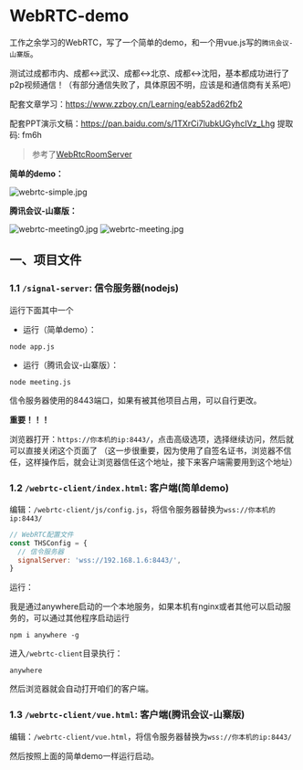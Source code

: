 # WebRTC-demo

工作之余学习的WebRTC，写了一个简单的demo，和一个用vue.js写的`腾讯会议-山寨版`。

测试过成都市内、成都↔武汉、成都↔北京、成都↔沈阳，基本都成功进行了p2p视频通信！（有部分通信失败了，具体原因不明，应该是和通信商有关系吧）

配套文章学习：https://www.zzboy.cn/Learning/eab52ad62fb2

配套PPT演示文稿：https://pan.baidu.com/s/1TXrCi7lubkUGyhcIVz_Lhg 提取码: fm6h

> 参考了[WebRtcRoomServer](https://github.com/qdgx/WebRtcRoomServer)

**简单的demo：**

![webrtc-simple.jpg](http://img.cdn.1zdz.cn/github/readme/webrtc-simple.jpg)

**腾讯会议-山寨版：**

![webrtc-meeting0.jpg](http://img.cdn.1zdz.cn/github/readme/webrtc-meeting0.jpg)
![webrtc-meeting.jpg](http://img.cdn.1zdz.cn/github/readme/webrtc-meeting.jpg)
## 一、项目文件

### 1.1 `/signal-server`: 信令服务器(nodejs)

运行下面其中一个

- 运行（简单demo）：

``` shell
node app.js
```

- 运行（腾讯会议-山寨版）：

``` shell
node meeting.js
```

信令服务器使用的8443端口，如果有被其他项目占用，可以自行更改。

**重要！！！**

浏览器打开：`https://你本机的ip:8443/`，点击高级选项，选择继续访问，然后就可以直接关闭这个页面了
（这一步很重要，因为使用了自签名证书，浏览器不信任，这样操作后，就会让浏览器信任这个地址，接下来客户端需要用到这个地址）

### 1.2 `/webrtc-client/index.html`: 客户端(简单demo)

编辑：`/webrtc-client/js/config.js`，将信令服务器替换为`wss://你本机的ip:8443/`

``` js
// WebRTC配置文件
const THSConfig = {
  // 信令服务器
  signalServer: 'wss://192.168.1.6:8443/',
}
```

运行：

我是通过anywhere启动的一个本地服务，如果本机有nginx或者其他可以启动服务的，可以通过其他程序启动运行

``` shell
npm i anywhere -g
```

进入`/webrtc-client`目录执行：

``` shell
anywhere
```

然后浏览器就会自动打开咱们的客户端。

### 1.3 `/webrtc-client/vue.html`: 客户端(腾讯会议-山寨版)

编辑：`/webrtc-client/vue.html`，将信令服务器替换为`wss://你本机的ip:8443/`

然后按照上面的简单demo一样运行启动。
